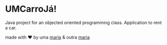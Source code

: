 # UMCarroJá!

Java project for an objected oriented programming class.
Application to rent a car.

made with :heart: by uma [maria](https://github.com/mariajbp) & outra [maria](https://github.com/mimr21)
